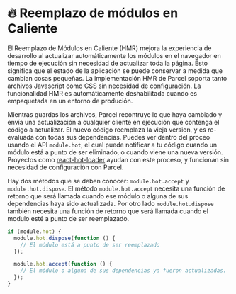 # 🔥 Reemplazo de módulos en Caliente

El Reemplazo de Módulos en Caliente (HMR) mejora la experiencia de desarrollo al actualizar automáticamente los módulos en el navegador en tiempo de ejecución sin necesidad de actualizar toda la página. Esto significa que el estado de la aplicación se puede conservar a medida que cambian cosas pequeñas. La implementación HMR de Parcel soporta tanto archivos Javascript como CSS sin necesidad de configuración. La funcionalidad HMR es automáticamente deshabilitada cuando es empaquetada en un entorno de produción.

Mientras guardas los archivos, Parcel recontruye lo que haya cambiado y envía una actualización a cualquier cliente en ejecución que contenga el código a actualizar. El nuevo código reemplaza la vieja version, y es re-evaluada con todas sus dependencias. Puedes ver dentro del proceo usando el API `module.hot`, el cual puede notificar a tu código cuando un módulo está a punto de ser eliminado, o cuando viene una nueva versión. Proyectos como [react-hot-loader](https://github.com/gaearon/react-hot-loader) ayudan con este proceso, y funcionan sin necesidad de configuración con Parcel.

Hay dos métodos que se deben conocer: `module.hot.accept` y `module.hot.dispose`. El método `module.hot.accept` necesita una función de retorno que será llamada cuando ese módulo o alguna de sus dependencias haya sido actualizada. Por otro lado `module.hot.dispose` también necesita una función de retorno que será llamada cuando el modulo esté a punto de ser reemplazado.

```javascript
if (module.hot) {
  module.hot.dispose(function () {
    // El módulo está a punto de ser reemplazado
  });

  module.hot.accept(function () {
    // El módulo o alguna de sus dependencias ya fueron actualizadas.
  });
}
```
